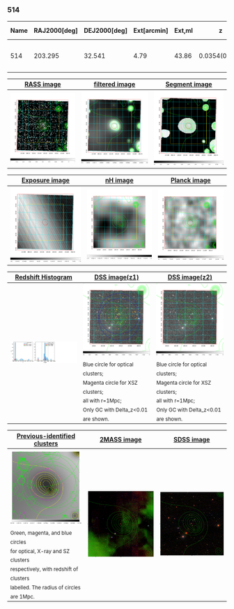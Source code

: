 <div STYLE="page-break-after: always;"></div>

### 514

|Name|RAJ2000[deg]|DEJ2000[deg] |Ext[arcmin]| Ext,ml | z | z_src| C|GC(XSZ,Delta_z<0.01)| GC(OPT,Delta_z<0.01)|GC| R_sig[arcmin] | R500[arcmin] | R500[Mpc]| CRsig[c/s] | CR500[c/s] |L500[1E44 erg/s]|F500[1E-12 erg/s/cm^2]| M500[1E14 Msun]|Tx[keV]|Cnt_sig|Beta|Rc[arcmin]|Comment|Alias|
|---|---|---|---|---|---|------|---|--------|---------|----------|---|---|---|---|---|---|---|---|---|---|---|---|---|---|
|514| 203.295| 32.541| 4.79| 43.86| 0.0354(0.005)| z1, z_opt| S| -| N| C, F20, N, W| 8.800| 11.535| 0.487| 0.088(0.025)| 0.093(0.026)| 0.039(0.009)| 1.351(0.296)| 0.34(0.04)| 1.11(0.08)| 66.1| 0.890(-0.129+0.079)| 7.280(-1.174+0.958)| -| t252|

|[RASS image](../image/514/514_img.pdf)|[filtered image](../image/514/514_fil.pdf)|[Segment image](../image/514/514_seg.pdf)|
|-------------------|--------------------|-------------------|
| <img src="../image/514/514_img.png" width="300">  | <img src="../image/514/514_fil.png" width="300">   | <img src="../image/514/514_seg.png" width="300">  |

|[Exposure image](../image/514/514_mex.pdf)| [nH image](../image/514/514_nh.pdf)| [Planck image](../image/514/514_p.pdf)|
|-------------------|--------------------|-------------------|
|<img src="../image/514/514_mex.png" width="300">   | <img src="../image/514/514_nh.png" width="300">    | <img src="../image/514/514_p.png" width="300"> |

|[Redshift Histogram](../image/514/514_zg.pdf) | [DSS image(z1)](../image/514/514_dss_z1.pdf)      |  [DSS image(z2)](../image/514/514_dss_z2.pdf)    |
|-------------------|--------------------|-------------------|
|<img src="../image/514/514_zg.png" width="300"> |<img src="../image/514/514_dss_z1.png" width="300"> <sub><br>Blue circle for optical clusters; <br>Magenta circle for XSZ clusters; <br>all with r=1Mpc; <br>Only GC with Delta_z<0.01 are shown. </sub>| <img src="../image/514/514_dss_z2.png" width="300"><sub><br>Blue circle for optical clusters; <br>Magenta circle for XSZ clusters; <br>all with r=1Mpc; <br>Only GC with Delta_z<0.01 are shown. </sub> |

|[Previous-identified clusters](../image/514/514_gc.pdf) | [2MASS image](../image/514/514_2mass.pdf)      |[SDSS image](../image/514/514_sdss.pdf)   |
|-------------------|-------------------|-------------------|
|<img src=../image/514/514_gc.png width="300"> <br><sub>Green, magenta, and blue circles <br>for optical, X-ray and SZ clusters <br>respectively, with redshift of clusters <br>labelled. The radius of circles <br>are 1Mpc.</sub>|<img src="../image/514/514_2mass.png" width="300">  | <img src="../image/514/514_sdss.png" width="300">  |




